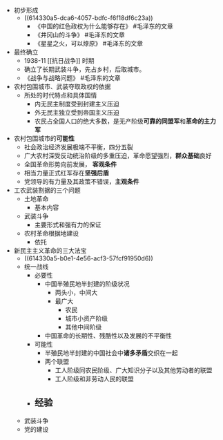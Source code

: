 - 初步形成
	- ((614330a5-dca6-4057-bdfc-f6f18df6c23a))
		- 《中国的红色政权为什么能够存在》 #毛泽东的文章
		- 《井冈山的斗争》 #毛泽东的文章
		- 《星星之火，可以燎原》 #毛泽东的文章
- 最终确立
	- 1938-11 [[抗日战争]] 时期
	- 确立了长期武装斗争，先占乡村，后取城市。
	- 《战争与战略问题》 #毛泽东的文章
- 农村包围城市、武装夺取政权的依据
	- 所处的时代特点和具体国情
		- 内无民主制度受到封建主义压迫
		- 外无民主独立受到帝国主义压迫
		- 农民占全国人口的绝大多数，是无产阶级**可靠的同盟军**和**革命的主力军**
- 农村包围城市的**可能性**
	- 社会政治经济发展极端不平衡，四分五裂
	- 广大农村深受反动统治阶级的多重压迫，革命愿望强烈，**群众基础**良好
	- 全国革命形势向前发展， **客观条件**
	- 相当力量正式红军存在**坚强后盾**
	- 党领导的有力量及其政策不错误，**主观条件**
- 工农武装割据的三个问题
	- 土地革命
		- 基本内容
	- 武装斗争
		- 主要形式和强有力的保证
	- 农村革命根据地建设
		- 依托
- 新民主主义革命的三大法宝
	- ((614330a5-b0e1-4e56-acf3-57fcf91950d6))
	- 统一战线
		- 必要性
			- 中国半殖民地半封建的阶级状况
				- 两头小，中间大
				- 最广大
					- 农民
					- 城市小资产阶级
					- 其他中间阶级
			- 中国革命的长期性、残酷性以及发展的不平衡性
		- 可能性
			- 半殖民地半封建的中国社会中**诸多矛盾**交织在一起
			- 两个联盟
				- 工人阶级同农民阶级、广大知识分子以及其他劳动者的联盟
				- 工人阶级和非劳动人民的联盟
		- 经验
			-
	- 武装斗争
	- 党的建设